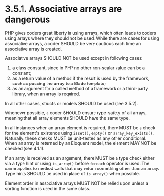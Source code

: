 # 3.5.1. Associative arrays are dangerous

PHP gives coders great liberty in using arrays, which often leads to coders using arrays
where they should not be used. While there are cases for using associative arrays,
a coder SHOULD be very cautious each time an associative array is created.

Associative arrays SHOULD NOT be used except in following cases:
1) a class constant, since in PHP no other non-scalar value can be a constant;
2) as a return value of a method if the result is used by the framework, such as
passing the array to a Blade template;
3) as an argument for a called method of a framework or a third-party library, when
an array is required.

In all other cases, structs or models SHOULD be used (see 3.5.2).

Whenever possible, a coder SHOULD ensure type-safety of all arrays, meaning that
all array elements SHOULD have the same type.

In all instances when an array element is required, there MUST be a check for the
element's existence using `isset()`, `empty()` or `array_key_exists()`. Naturally, these
checks MUST be unit-tested as any other conditional. When an array is returned by an Eloquent
model, the element MAY NOT be checked (see 4.1.1).

If an array is received as an argument, there MUST be a type check either via a type hint or 
using `is_array()` before `foreach` operator is used. The same applies to method calls that
may return something other than an array. Type hints SHOULD be used in place of `is_array()`
when possible.

Element order in associative arrays MUST NOT be relied upon unless a sorting function
is used in the same class.
 